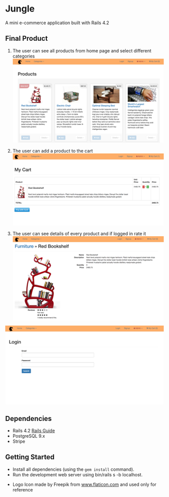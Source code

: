 Jungle
=====================
A mini e-commerce application built with Rails 4.2

## Final Product

1. The user can see all products from home page and select different categories
!["Screenshot of products page"](https://github.com/pabloaredu/jungle-rails/blob/master/docs/home.png)

2. The user can add a product to the cart
!["Screenshot of cart"](https://github.com/pabloaredu/jungle-rails/blob/master/docs/cart.png)

2. The user can see details of every product and if logged in rate it
!["Screenshot of product details"](https://github.com/pabloaredu/jungle-rails/blob/master/docs/product.png)

!["Screenshot of login page"](https://github.com/pabloaredu/jungle-rails/blob/master/docs/login.png)

## Dependencies

* Rails 4.2 [Rails Guide](http://guides.rubyonrails.org/v4.2/)
* PostgreSQL 9.x
* Stripe

## Getting Started
- Install all dependencies (using the `gem install` command).
- Run the development web server using bin/rails s -b localhost.

* Logo Icon made by Freepik from www.flaticon.com and used only for reference


